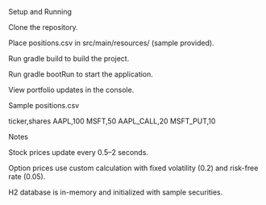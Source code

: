 Setup and Running

Clone the repository.

Place positions.csv in src/main/resources/ (sample provided).

Run gradle build to build the project.

Run gradle bootRun to start the application.

View portfolio updates in the console.

Sample positions.csv

ticker,shares
AAPL,100
MSFT,50
AAPL_CALL,20
MSFT_PUT,10

Notes


Stock prices update every 0.5–2 seconds.

Option prices use custom calculation with fixed volatility (0.2) and risk-free rate (0.05).

H2 database is in-memory and initialized with sample securities.